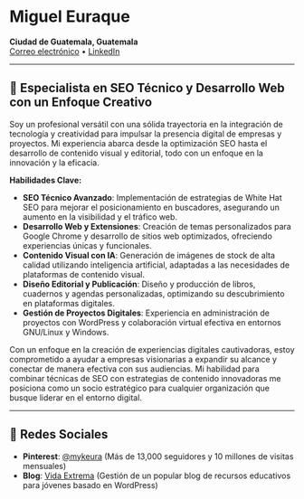 # Miguel Euraque

**Ciudad de Guatemala, Guatemala**  
[Correo electrónico](mailto:miguel@vidaextrema.org) • [LinkedIn](https://linkedin.com/in/mykeura)

---

## 🌟 Especialista en SEO Técnico y Desarrollo Web con un Enfoque Creativo

Soy un profesional versátil con una sólida trayectoria en la integración de tecnología y creatividad para impulsar la presencia digital de empresas y proyectos. Mi experiencia abarca desde la optimización SEO hasta el desarrollo de contenido visual y editorial, todo con un enfoque en la innovación y la eficacia.

**Habilidades Clave:**

- **SEO Técnico Avanzado**: Implementación de estrategias de White Hat SEO para mejorar el posicionamiento en buscadores, asegurando un aumento en la visibilidad y el tráfico web.
- **Desarrollo Web y Extensiones**: Creación de temas personalizados para Google Chrome y desarrollo de sitios web optimizados, ofreciendo experiencias únicas y funcionales.
- **Contenido Visual con IA**: Generación de imágenes de stock de alta calidad utilizando inteligencia artificial, adaptadas a las necesidades de plataformas de contenido visual.
- **Diseño Editorial y Publicación**: Diseño y producción de libros, cuadernos y agendas personalizadas, optimizando su descubrimiento en plataformas digitales.
- **Gestión de Proyectos Digitales**: Experiencia en administración de proyectos con WordPress y colaboración virtual efectiva en entornos GNU/Linux y Windows.

Con un enfoque en la creación de experiencias digitales cautivadoras, estoy comprometido a ayudar a empresas visionarias a expandir su alcance y conectar de manera efectiva con sus audiencias. Mi habilidad para combinar técnicas de SEO con estrategias de contenido innovadoras me posiciona como un socio estratégico para cualquier organización que busque liderar en el entorno digital.

---

## 📱 Redes Sociales

- **Pinterest**: [@mykeura](https://www.pinterest.com/mykeura) (Más de 13,000 seguidores y 10 millones de visitas mensuales)
- **Blog**: [Vida Extrema](https://vidaextrema.com) (Gestión de un popular blog de recursos educativos para jóvenes basado en WordPress)
